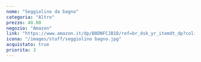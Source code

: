 ```yaml
---
nome: "Seggiolino da bagno"
categoria: "Altro"
prezzo: 40.00
negozio: "Amazon"
link: "https://www.amazon.it/dp/B0DNFCJB18/ref=br_dsk_yr_itemdt_dp?colid=3QGQUT8WCNDK0&coliid=II4L47JWFZMZJ&th=1"
icona: "/images/stuff/seggiolino bagno.jpg"
acquistato: true
priorita: 3
---
```




